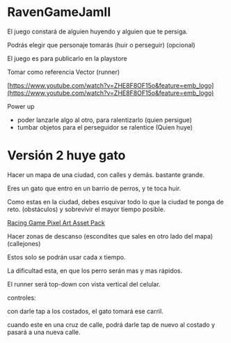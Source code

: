 # RavenGameJamII

El juego constará de alguien huyendo y alguien que te persiga.

Podrás elegir que personaje tomarás (huir o perseguir) (opcional)

El juego es para publicarlo en la playstore

Tomar como referencia Vector (runner)

[https://www.youtube.com/watch?v=ZHE8F8OF15o&feature=emb_logo](https://www.youtube.com/watch?v=ZHE8F8OF15o&feature=emb_logo)

Power up

- poder lanzarle algo al otro, para ralentizarlo (quien persigue)
- tumbar objetos para el perseguidor se ralentice (Quien huye)

# Versión 2 huye gato

Hacer un mapa de una ciudad, con calles y demás. bastante grande. 

Eres un gato que entro en un barrio de perros, y te toca huir.

Como estas en la ciudad, debes esquivar todo lo que la ciudad te ponga de reto. (obstáculos) y sobrevivir el mayor tiempo posible.

[Racing Game Pixel Art Asset Pack](https://groovymcgee.itch.io/car-game-pixel-art)

Hacer zonas de descanso (escondites que sales en otro lado del mapa) (callejones)

Estos solo se podrán usar cada x tiempo.

La dificultad esta, en que los perro serán mas y mas rápidos.

El runner será top-down con vista vertical del celular.

controles:

con darle tap a los costados, el gato tomará ese carril.

cuando este en una cruz de calle, podrá darle tap de nuevo al costado y pasará a una nueva calle.

